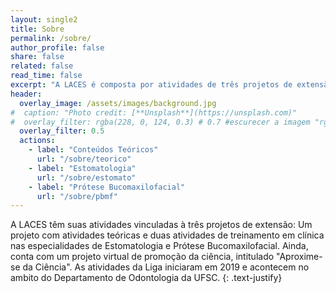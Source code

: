 ```yaml
---
layout: single2
title: Sobre
permalink: /sobre/
author_profile: false
share: false
related: false
read_time: false
excerpt: "A LACES é composta por atividades de três projetos de extensão: Atividades teóricas, Treinamento em Estomatologia, Treinamento em Prótese Bucomaxilofacial."
header:
  overlay_image: /assets/images/background.jpg
#  caption: "Photo credit: [**Unsplash**](https://unsplash.com)"
#  overlay_filter: rgba(228, 0, 124, 0.3) # 0.7 #escurecer a imagem "rgba(255, 0, 0, 0.5)""
  overlay_filter: 0.5
  actions:
    - label: "Conteúdos Teóricos"
      url: "/sobre/teorico"
    - label: "Estomatologia"
      url: "/sobre/estomato"
    - label: "Prótese Bucomaxilofacial"
      url: "/sobre/pbmf"
---
```

A LACES têm suas atividades vinculadas à três projetos de extensão: Um projeto com atividades teóricas e duas atividades de treinamento em clínica nas especialidades de Estomatologia e Prótese Bucomaxilofacial. Ainda, conta com um projeto virtual de promoção da ciência, intitulado "Aproxime-se da Ciência". As atividades da Liga iniciaram em 2019 e acontecem no ambito do Departamento de Odontologia da UFSC.
{: .text-justify}
